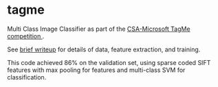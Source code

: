 tagme
=====

Multi Class Image Classifier as part of the <a href="http://events.csa.iisc.ernet.in/opendays2014/events/MLEvent/index.php">CSA-Microsoft TagMe competition </a>.

See <a href="https://github.com/john316/tagme/blob/master/tagMe.pdf">brief writeup</a> for details of data, feature extraction, and training. 

This code achieved 86% on the validation set, using sparse coded SIFT features with max pooling for features and multi-class SVM for classification. 
